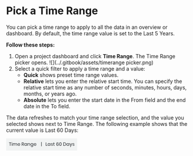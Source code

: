 # Pick a Time Range

You can pick a time range to apply to all the data in an overview or dashboard. By default, the time range value is set to the Last 5 Years.

**Follow these steps:**

1. Open a project dashboard and click **Time Range**. The Time Range picker opens. ![](../.gitbook/assets/timerange picker.png)
2. Select a quick filter to apply a time range and a value: 
   * **Quick** shows preset time range values.
   * **Relative** lets you enter the relative start time. You can specify the relative start time as any number of seconds, minutes, hours, days, months, or years ago.
   * **Absolute** lets you enter the start date in the From field and the end date in the To field.

The data refreshes to match your time range selection, and the value you selected shows next to Time Range. The following example shows that the current value is Last 60 Days:

![](../.gitbook/assets/7408787.png)


